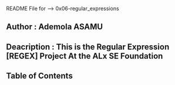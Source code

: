 
README File for --> 0x06-regular_expressions

## Author : Ademola ASAMU

## Deacription : This is the Regular Expression [REGEX] Project At the ALx SE Foundation

## Table of Contents


